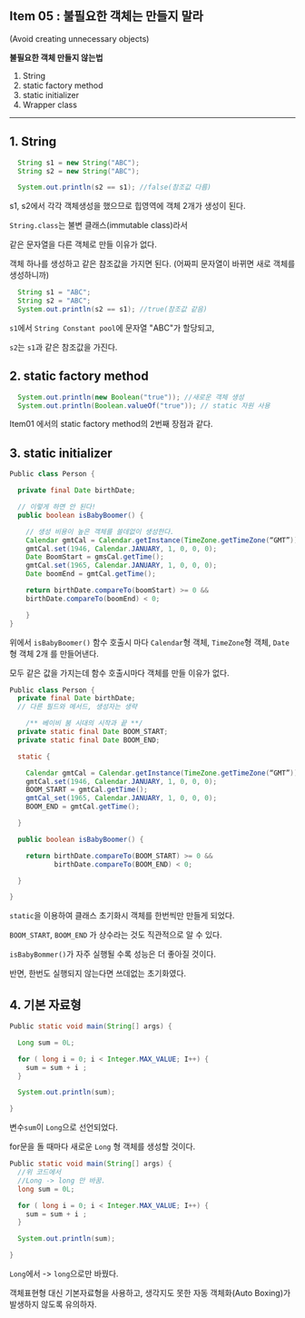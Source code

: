## Item 05 : 불필요한 객체는 만들지 말라
(Avoid creating unnecessary objects)

**불필요한 객체 만들지 않는법**
1. String
2. static factory method
3. static initializer
4. Wrapper class

---
## 1. String
```java
  String s1 = new String("ABC");
  String s2 = new String("ABC");

  System.out.println(s2 == s1); //false(참조값 다름)
```
s1, s2에서 각각 객체생성을 했으므로 힙영역에 객체 2개가 생성이 된다.

`String.class`는 불변 클래스(immutable class)라서

같은 문자열을 다른 객체로 만들 이유가 없다.

객체 하나를 생성하고 같은 참조값을 가지면 된다.
(어짜피 문자열이 바뀌면 새로 객체를 생성하니까)
```java
  String s1 = "ABC";
  String s2 = "ABC";
  System.out.println(s2 == s1); //true(참조값 같음)

```
`s1`에서 `String Constant pool`에 문자열 "ABC"가 할당되고,

`s2`는 `s1`과 같은 참조값을 가진다.


## 2. static factory method
```java
  System.out.println(new Boolean("true")); //새로운 객체 생성
  System.out.println(Boolean.valueOf("true")); // static 자원 사용
```
Item01 에서의 static factory method의 2번째 장점과 같다.

## 3. static initializer
```java
Public class Person {

  private final Date birthDate;

  // 이렇게 하면 안 된다!
  public boolean isBabyBoomer() {

    // 생성 비용이 높은 객체를 쓸데없이 생성한다.
    Calendar gmtCal = Calendar.getInstance(TimeZone.getTimeZone(“GMT”));
    gmtCal.set(1946, Calendar.JANUARY, 1, 0, 0, 0);
    Date BoomStart = gmsCal.getTime();
    gmtCal.set(1965, Calendar.JANUARY, 1, 0, 0, 0);
    Date boomEnd = gmtCal.getTime();

    return birthDate.compareTo(boomStart) >= 0 &&
    birthDate.compareTo(boomEnd) < 0;

    }
}
```

위에서 `isBabyBoomer()` 함수 호출시 마다
`Calendar`형 객체, `TimeZone`형 객체, `Date`형 객체 2개 를 만들어낸다.

모두 같은 값을 가지는데 함수 호출시마다 객체를 만들 이유가 없다.

```java
Public class Person {
  private final Date birthDate;
  // 다른 필드와 메서드, 생성자는 생략

	/** 베이비 붐 시대의 시작과 끝 **/
  private static final Date BOOM_START;
  private static final Date BOOM_END;

  static {

    Calendar gmtCal = Calendar.getInstance(TimeZone.getTimeZone(“GMT”));
    gmtCal.set(1946, Calendar.JANUARY, 1, 0, 0, 0);
    BOOM_START = gmtCal.getTime();
    gmtCal_set(1965, Calendar.JANUARY, 1, 0, 0, 0);
    BOOM_END = gmtCal.getTime();

  }

  public boolean isBabyBoomer() {

    return birthDate.compareTo(BOOM_START) >= 0 &&
           birthDate.compareTo(BOOM_END) < 0;

  }

}
```
`static`을 이용하여 클래스 초기화시 객체를 한번씩만 만들게 되었다.

`BOOM_START`, `BOOM_END` 가 상수라는 것도 직관적으로 알 수 있다.

`isBabyBommer()`가 자주 실행될 수록 성능은 더 좋아질 것이다.

반면, 한번도 실행되지 않는다면 쓰데없는 초기화였다.


## 4. 기본 자료형
```java
Public static void main(String[] args) {

  Long sum = 0L;

  for ( long i = 0; i < Integer.MAX_VALUE; I++) {
    sum = sum + i ;
  }

  System.out.println(sum);

}
```
변수`sum`이 `Long`으로 선언되었다.

for문을 돌 때마다 새로운 `Long` 형 객체를 생성할 것이다.



```java
Public static void main(String[] args) {
  //위 코드에서
  //Long -> long 만 바꿈.
  long sum = 0L;

  for ( long i = 0; i < Integer.MAX_VALUE; I++) {
    sum = sum + i ;
  }

  System.out.println(sum);

}
```

`Long`에서 -> `long`으로만 바꿨다.

객체표현형 대신 기본자료형을 사용하고,
생각지도 못한 자동 객체화(Auto Boxing)가 발생하지 않도록 유의하자.
